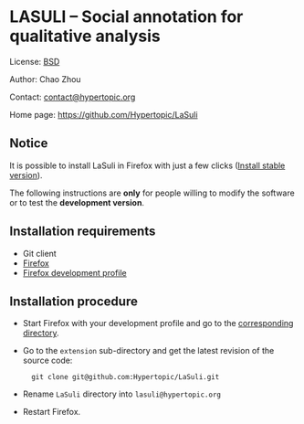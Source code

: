 LASULI – Social annotation for qualitative analysis
===================================================

License: [BSD](http://www.opensource.org/licenses/bsd-license.php)

Author: Chao Zhou

Contact: <contact@hypertopic.org>

Home page: <https://github.com/Hypertopic/LaSuli>

Notice
------

It is possible to install LaSuli in Firefox with just a few clicks ([Install stable version](https://hypertopic.s3.amazonaws.com/lasuli.xpi)).

The following instructions are **only** for people willing to modify the software or to test the **development version**.

Installation requirements
-------------------------

* Git client
* [Firefox](http://www.mozilla.org/firefox/) 
* [Firefox development profile](http://support.mozilla.org/kb/Managing-profiles#w_starting-the-profile-manager)

Installation procedure
----------------------

* Start Firefox with your development profile and go to the [corresponding directory](http://support.mozilla.com/kb/Profiles#How_to_find_your_profile).

* Go to the ``extension`` sub-directory and get the latest revision of the source code:

        git clone git@github.com:Hypertopic/LaSuli.git

* Rename ``LaSuli`` directory into ``lasuli@hypertopic.org``

* Restart Firefox.

